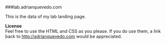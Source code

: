 ###lab.adrianquevedo.com

This is the data of my lab landing page.

**License**  
Feel free to use the HTML and CSS as you please. If you do use them, a link back to http://adrianquevedo.com would be appreciated.
